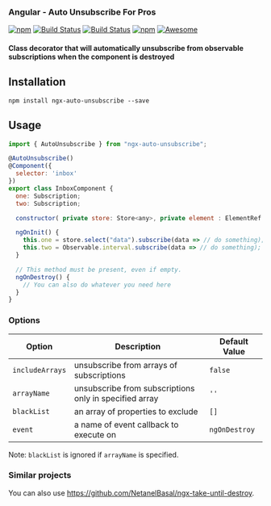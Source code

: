 ### Angular - Auto Unsubscribe For Pros 
[![npm](https://img.shields.io/npm/dt/ngx-auto-unsubscribe.svg)]()
[![Build Status](https://semaphoreci.com/api/v1/netanel7799/ngx-auto-unsubscribe/branches/master/badge.svg)](https://semaphoreci.com/netanel7799/ngx-auto-unsubscribe)
[![Build Status](https://travis-ci.org/NetanelBasal/ngx-auto-unsubscribe.svg?branch=master)](https://travis-ci.org/NetanelBasal/ngx-auto-unsubscribe)
[![npm](https://img.shields.io/npm/l/ngx-auto-unsubscribe.svg)]()
[![Awesome](https://cdn.rawgit.com/sindresorhus/awesome/d7305f38d29fed78fa85652e3a63e154dd8e8829/media/badge.svg)](https://github.com/sindresorhus/awesome)

#### Class decorator that will automatically unsubscribe from observable subscriptions when the component is destroyed

## Installation

`npm install ngx-auto-unsubscribe --save`

## Usage

```js
import { AutoUnsubscribe } from "ngx-auto-unsubscribe";

@AutoUnsubscribe()
@Component({
  selector: 'inbox'
})
export class InboxComponent {
  one: Subscription;
  two: Subscription;

  constructor( private store: Store<any>, private element : ElementRef ) {}

  ngOnInit() {
    this.one = store.select("data").subscribe(data => // do something);
    this.two = Observable.interval.subscribe(data => // do something);
  }

  // This method must be present, even if empty.
  ngOnDestroy() {
    // You can also do whatever you need here
  }
}
```

### Options

| Option            | Description                                                   | Default Value     |
| ----------------- | ------------------------------------------------------------- | ----------------  |
| `includeArrays`   | unsubscribe from arrays of subscriptions                      | `false`           |
| `arrayName`       | unsubscribe from subscriptions only in specified array        | `''`              |
| `blackList`       | an array of properties to exclude                             | `[]`              |
| `event`           | a name of event callback to execute on                        | `ngOnDestroy`     |

Note: `blackList` is ignored if `arrayName` is specified.

### Similar projects

You can also use https://github.com/NetanelBasal/ngx-take-until-destroy.
